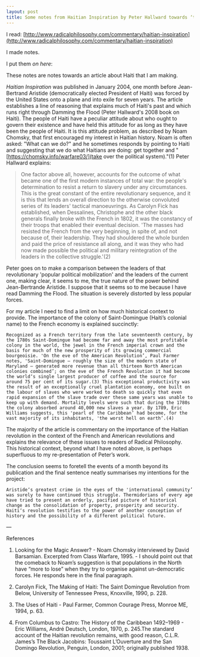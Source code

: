 ```yaml
---
layout: post
title: Some notes from Haitian Inspiration by Peter Hallward towards ‘tpiraiiwatwf’
---
```


I read: [http://www.radicalphilosophy.com/commentary/haitian-inspiration](http://www.radicalphilosophy.com/commentary/haitian-inspiration)

I made notes.

I put them *on here*:

These notes are notes towards an article about Haiti that I am making.

*Haitian Inspiration* was published in January 2004, one month before Jean-Bertrand Aristide (democratically elected President of Haiti) was forced by the United States onto a plane and into exile for seven years. The article establishes a line of reasoning that explains much of Haiti's past and which runs right through Damming the Flood (Peter Hallward's 2008 book on Haiti). The people of Haiti have a peculiar attitude about who ought to govern their existence and have held this attitude for as long as they have been the people of Haiti. It is this attitude problem, as described by Noam Chomsky, that first encouraged my  interest in Haitian history.
Noam is often asked: "What can we do?" and he sometimes responds by pointing to Haiti and suggesting that we do what Haitians are doing: get together and "[https://chomsky.info/warfare03/](take over the political system)."(1)
Peter Hallward explains:

> One factor above all, however, accounts for the outcome of what became one of the first modern instances of total war: the people's determination to resist a return to slavery under any circumstances. This is the great constant of the entire revolutionary sequence, and it is this that lends an overall direction to the otherwise convoluted series of its leaders' tactical manoeuvrings. As Carolyn Fick has established, when Dessalines, Christophe and the other black generals finally broke with the French in 1802, it was the constancy of their troops that enabled their eventual decision. 'The masses had resisted the French from the very beginning, in spite of, and not because of, their leadership. They had shouldered the whole burden and paid the price of resistance all along, and it was they who had now made possible the political and military reintegration of the leaders in the collective struggle.'(2)

Peter goes on to make a comparison between the leaders of that revolutionary 'popular political mobilization' and the leaders of the current one, making clear, it seems to me, the true nature of the power behind Jean-Bertrande Aristide. I suppose that it seems so to me because I have read Damming the Flood. The situation is severely distorted by less popular forces.

For my article I need to find a limit on how much historical context to provide. The importance of the colony of Saint-Domingue (Haiti’s colonial name) to the French economy is explained succinctly:

    Recognized as a French territory from the late seventeenth century, by the 1780s Saint-Domingue had become far and away the most profitable colony in the world, the jewel in the French imperial crown and the basis for much of the new prosperity of its growing commercial bourgeoisie. 'On the eve of the American Revolution’, Paul Farmer notes, 'Saint-Domingue – roughly the size of the modern state of Maryland – generated more revenue than all thirteen North American colonies combined’; on the eve of the French Revolution it had become the worldʼs single largest producer of coffee and the source for around 75 per cent of its sugar.(3) This exceptional productivity was the result of an exceptionally cruel plantation economy, one built on the labour of slaves who were worked to death so quickly that even rapid expansion of the slave trade over these same years was unable to keep up with demand. Mortality levels were such that during the 1780s the colony absorbed around 40,000 new slaves a year. By 1789, Eric Williams suggests, this 'pearl of the Caribbean’ had become, for the vast majority of its inhabitants, 'the worst hell on earth’.(4)

The majority of the article is commentary on the importance of the Haitian revolution in the context of the French and American revolutions and explains the relevance of these issues to readers of Radical Philosophy. This historical context, beyond what I have noted above, is perhaps superfluous to my re-presentation of Peter’s work.

The conclusion seems to foretell the events of a month beyond its publication and the final sentence neatly summarises my intentions for the project:

    Aristideʼs greatest crime in the eyes of the 'international community’ was surely to have continued this struggle. Thermidorians of every age have tried to present an orderly, pacified picture of historical change as the consolidation of property, prosperity and security. Haitiʼs revolution testifies to the power of another conception of history and the possibility of a different political future.

—

References

1. Looking for the Magic Answer? - Noam Chomsky interviewed by David Barsamian. Excerpted from Class Warfare, 1995. - I should point out that the comeback to Noam’s suggestion is that populations in the North have “more to lose” when they try to organise against un-democratic forces. He responds here in the final paragraph.

2. Carolyn Fick, The Making of Haiti: The Saint Domingue Revolution from Below, University of Tennessee Press, Knoxville, 1990, p. 228.

3. The Uses of Haiti - Paul Farmer, Common Courage Press, Monroe ME, 1994, p. 63.

4. From Columbus to Castro: The History of the Caribbean 1492–1969 - Eric Williams, André Deutsch, London, 1970, p. 245.The standard account of the Haitian revolution remains, with good reason, C.L.R. Jamesʼs The Black Jacobins: Toussaint LʼOuverture and the San Domingo Revolution, Penguin, London, 2001; originally published 1938.